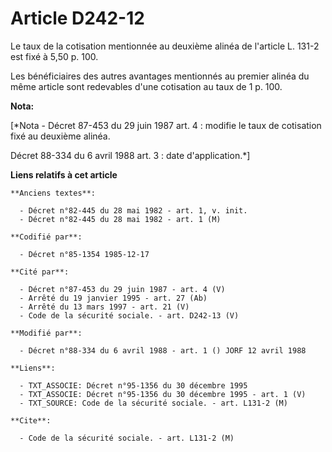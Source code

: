 # Article D242-12

Le taux de la cotisation mentionnée au deuxième alinéa de l'article L. 131-2 est fixé à 5,50 p. 100.

Les bénéficiaires des autres avantages mentionnés au premier alinéa du même article sont redevables d'une cotisation au taux
de 1 p. 100.

**Nota:**

[*Nota - Décret 87-453 du 29 juin 1987 art. 4 : modifie le taux de cotisation fixé au deuxième alinéa.

Décret 88-334 du 6 avril 1988 art. 3 : date d'application.*]

**Liens relatifs à cet article**

	**Anciens textes**:

	  - Décret n°82-445 du 28 mai 1982 - art. 1, v. init.
	  - Décret n°82-445 du 28 mai 1982 - art. 1 (M)

	**Codifié par**:

	  - Décret n°85-1354 1985-12-17

	**Cité par**:

	  - Décret n°87-453 du 29 juin 1987 - art. 4 (V)
	  - Arrêté du 19 janvier 1995 - art. 27 (Ab)
	  - Arrêté du 13 mars 1997 - art. 21 (V)
	  - Code de la sécurité sociale. - art. D242-13 (V)

	**Modifié par**:

	  - Décret n°88-334 du 6 avril 1988 - art. 1 () JORF 12 avril 1988

	**Liens**:

	  - TXT_ASSOCIE: Décret n°95-1356 du 30 décembre 1995
	  - TXT_ASSOCIE: Décret n°95-1356 du 30 décembre 1995 - art. 1 (V)
	  - TXT_SOURCE: Code de la sécurité sociale. - art. L131-2 (M)

	**Cite**:

	  - Code de la sécurité sociale. - art. L131-2 (M)
